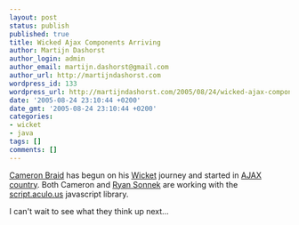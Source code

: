 ```yaml
---
layout: post
status: publish
published: true
title: Wicked Ajax Components Arriving
author: Martijn Dashorst
author_login: admin
author_email: martijn.dashorst@gmail.com
author_url: http://martijndashorst.com
wordpress_id: 133
wordpress_url: http://martijndashorst.com/2005/08/24/wicked-ajax-components-arriving/
date: '2005-08-24 23:10:44 +0200'
date_gmt: '2005-08-24 23:10:44 +0200'
categories:
- wicket
- java
tags: []
comments: []
---
```

<p>
<a href="http://braid.com.au/space/">Cameron Braid</a> has begun on his <a href="http://wicket.sf.net">Wicket</a> journey and started in <a href="http://braid.com.au/space/begun-wicket-ajax-journey">AJAX country</a>. Both Cameron and <a href="http://www.jroller.com/page/wireframe">Ryan Sonnek</a> are working with the <a href="http://script.aculo.us/">script.aculo.us</a> javascript library.</p>
<p>I can't wait to see what they think up next...</p>
